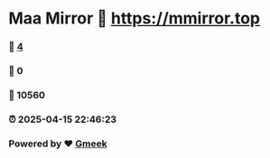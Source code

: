 # Maa Mirror :link: https://mmirror.top 
### :page_facing_up: [4](https://mmirror.top/tag.html) 
### :speech_balloon: 0 
### :hibiscus: 10560 
### :alarm_clock: 2025-04-15 22:46:23 
### Powered by :heart: [Gmeek](https://github.com/Meekdai/Gmeek)
